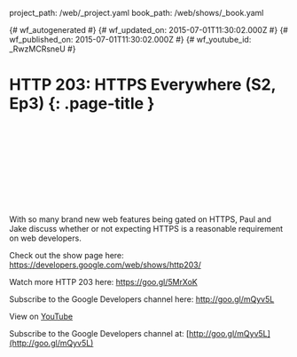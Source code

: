 project_path: /web/_project.yaml
book_path: /web/shows/_book.yaml

{# wf_autogenerated #}
{# wf_updated_on: 2015-07-01T11:30:02.000Z #}
{# wf_published_on: 2015-07-01T11:30:02.000Z #}
{# wf_youtube_id: _RwzMCRsneU #}

# HTTP 203: HTTPS Everywhere (S2, Ep3) {: .page-title }


<div class="video-wrapper">
  <iframe class="devsite-embedded-youtube-video" data-video-id="_RwzMCRsneU"
          data-autohide="1" data-showinfo="0" frameborder="0" allowfullscreen>
  </iframe>
</div>

With so many brand new web features being gated on HTTPS, Paul and Jake discuss whether or not expecting HTTPS is a reasonable requirement on web developers. 

Check out the show page here: https://developers.google.com/web/shows/http203/

Watch more HTTP 203 here: https://goo.gl/5MrXoK

Subscribe to the Google Developers channel here: http://goo.gl/mQyv5L

View on [YouTube](https://youtu.be/_RwzMCRsneU)

Subscribe to the Google Developers channel at: [http://goo.gl/mQyv5L](http://goo.gl/mQyv5L)
